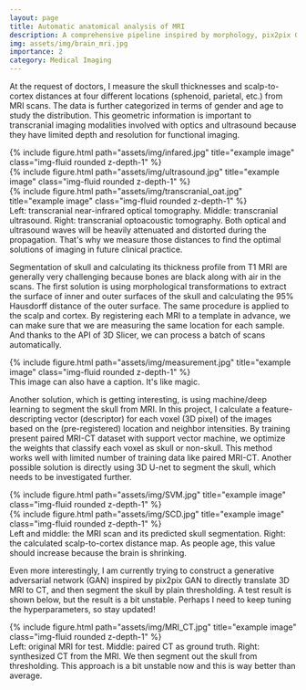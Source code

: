```yaml
---
layout: page
title: Automatic anatomical analysis of MRI
description: A comprehensive pipeline inspired by morphology, pix2pix GAN, and SVM
img: assets/img/brain_mri.jpg
importance: 2
category: Medical Imaging
---
```

At the request of doctors, I measure the skull thicknesses and scalp-to-cortex distances at four different locations (sphenoid, parietal, etc.) from MRI scans. The data is further categorized in terms of gender and age to study the distribution. This geometric information is important to transcranial imaging modalities involved with optics and ultrasound because they have limited depth and resolution for functional imaging. 

<div class="row">
    <div class="col-sm mt-3 mt-md-0">
        {% include figure.html path="assets/img/infared.jpg" title="example image" class="img-fluid rounded z-depth-1" %}
    </div>
    <div class="col-sm mt-3 mt-md-0">
        {% include figure.html path="assets/img/ultrasound.jpg" title="example image" class="img-fluid rounded z-depth-1" %}
    </div>
    <div class="col-sm mt-3 mt-md-0">
        {% include figure.html path="assets/img/transcranial_oat.jpg" title="example image" class="img-fluid rounded z-depth-1" %}
    </div>
</div>
<div class="caption">
    Left: transcranial near-infrared optical tomography. Middle: transcranial ultrasound. Right: transcranial optoacoustic tomography. Both optical and ultrasound waves will be heavily attenuated and distorted during the propagation. That's why we measure those distances to find the optimal solutions of imaging in future clinical practice.
</div>

Segmentation of skull and calculating its thickness profile from T1 MRI are generally very challenging because bones are black along with air in the scans. The first solution is using morphological transformations to extract the surface of inner and outer surfaces of the skull and calculating the 95% Hausdorff distance of the outer surface. The same procedure is applied to the scalp and cortex. By registering each MRI to a template in advance, we can make sure that we are measuring the same location for each sample. And thanks to the API of 3D Slicer, we can process a batch of scans automatically.

<div class="row">
    <div class="col-sm mt-3 mt-md-0">
        {% include figure.html path="assets/img/measurement.jpg" title="example image" class="img-fluid rounded z-depth-1" %}
    </div>
</div>
<div class="caption">
    This image can also have a caption. It's like magic.
</div>

Another solution, which is getting interesting, is using machine/deep learning to segment the skull from MRI. In this project, I calculate a feature-descripting vector (descriptor) for each voxel (3D pixel) of the images based on the (pre-registered) location and neighbor intensities. By training present paired MRI-CT dataset with support vector machine, we optimize the weights that classify each voxel as skull or non-skull. This method works well with limited number of training data like paired MRI-CT. Another possible solution is directly using 3D U-net to segment the skull, which needs to be investigated further.    


<div class="row justify-content-sm-center">
    <div class="col-sm-8 mt-3 mt-md-0">
        {% include figure.html path="assets/img/SVM.jpg" title="example image" class="img-fluid rounded z-depth-1" %}
    </div>
    <div class="col-sm-4 mt-3 mt-md-0">
        {% include figure.html path="assets/img/SCD.jpg" title="example image" class="img-fluid rounded z-depth-1" %}
    </div>
</div>
<div class="caption">
    Left and middle: the MRI scan and its predicted skull segmentation. Right: the calculated scalp-to-cortex distance map. As people age, this value should increase because the brain is shrinking.
</div>

Even more interestingly, I am currently trying to construct a generative adversarial network (GAN) inspired by pix2pix GAN to directly translate 3D MRI to CT, and then segment the skull by plain thresholding. A test result is shown below, but the result is a bit unstable. Perhaps I need to keep tuning the hyperparameters, so stay updated!   
<div class="row">
    <div class="col-sm mt-3 mt-md-0">
        {% include figure.html path="assets/img/MRI_CT.jpg" title="example image" class="img-fluid rounded z-depth-1" %}
    </div>
</div>
<div class="caption">
    Left: original MRI for test. Middle: paired CT as ground truth. Right: synthesized CT from the MRI. We then segment out the skull from thresholding. This approach is a bit unstable now and this is way better than average.
</div>
